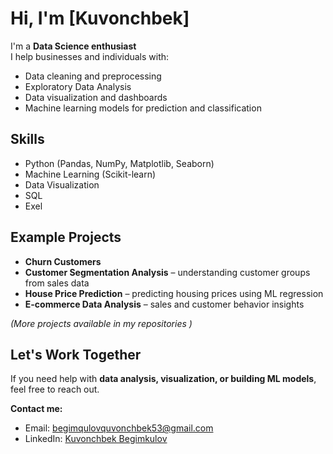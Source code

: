 # Hi, I'm [Kuvonchbek]  

I'm a **Data Science enthusiast**   
I help businesses and individuals with:  
- Data cleaning and preprocessing  
- Exploratory Data Analysis  
- Data visualization and dashboards  
- Machine learning models for prediction and classification  

##  Skills
- Python (Pandas, NumPy, Matplotlib, Seaborn)  
- Machine Learning (Scikit-learn)   
- Data Visualization 
- SQL 
- Exel



##  Example Projects
- **Churn Customers**
- **Customer Segmentation Analysis** – understanding customer groups from sales data  
- **House Price Prediction** – predicting housing prices using ML regression  
- **E-commerce Data Analysis** – sales and customer behavior insights  

*(More projects available in my repositories )* 


##  Let's Work Together
If you need help with **data analysis, visualization, or building ML models**, feel free to reach out.  

**Contact me:**  
- Email: begimqulovquvonchbek53@gmail.com  
- LinkedIn: [Kuvonchbek Begimkulov](https://linkedin.com/in/kuvonchbek-begimkulov)
